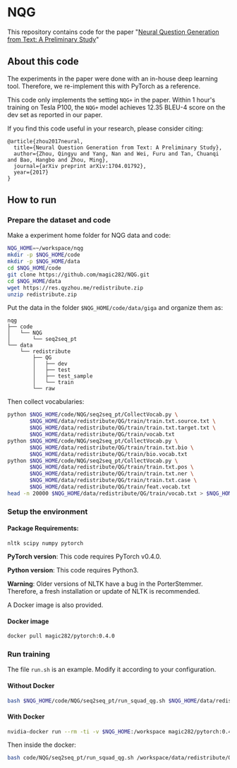 # NQG
This repository contains code for the  paper "[Neural Question Generation from Text: A Preliminary Study](https://arxiv.org/abs/1704.01792)"

## About this code

The experiments in the paper were done with an in-house deep learning tool. Therefore, we re-implement this with PyTorch as a reference.

This code only implements the setting `NQG+` in the paper.
Within 1 hour's training on Tesla P100, the `NQG+` model achieves 12.35 BLEU-4 score on the dev set as reported in our paper.

If you find this code useful in your research, please consider citing:

    @article{zhou2017neural,
      title={Neural Question Generation from Text: A Preliminary Study},
      author={Zhou, Qingyu and Yang, Nan and Wei, Furu and Tan, Chuanqi and Bao, Hangbo and Zhou, Ming},
      journal={arXiv preprint arXiv:1704.01792},
      year={2017}
    }



## How to run

### Prepare the dataset and code

Make a experiment home folder for NQG data and code:
```bash
NQG_HOME=~/workspace/nqg
mkdir -p $NQG_HOME/code
mkdir -p $NQG_HOME/data
cd $NQG_HOME/code
git clone https://github.com/magic282/NQG.git
cd $NQG_HOME/data
wget https://res.qyzhou.me/redistribute.zip
unzip redistribute.zip
```
Put the data in the folder `$NQG_HOME/code/data/giga` and organize them as:
```
nqg
├── code
│   └── NQG
│       └── seq2seq_pt
└── data
    └── redistribute
        ├── QG
        │   ├── dev
        │   ├── test
        │   ├── test_sample
        │   └── train
        └── raw
```
Then collect vocabularies:
```bash
python $NQG_HOME/code/NQG/seq2seq_pt/CollectVocab.py \
       $NQG_HOME/data/redistribute/QG/train/train.txt.source.txt \
       $NQG_HOME/data/redistribute/QG/train/train.txt.target.txt \
       $NQG_HOME/data/redistribute/QG/train/vocab.txt
python $NQG_HOME/code/NQG/seq2seq_pt/CollectVocab.py \
       $NQG_HOME/data/redistribute/QG/train/train.txt.bio \
       $NQG_HOME/data/redistribute/QG/train/bio.vocab.txt
python $NQG_HOME/code/NQG/seq2seq_pt/CollectVocab.py \
       $NQG_HOME/data/redistribute/QG/train/train.txt.pos \
       $NQG_HOME/data/redistribute/QG/train/train.txt.ner \
       $NQG_HOME/data/redistribute/QG/train/train.txt.case \
       $NQG_HOME/data/redistribute/QG/train/feat.vocab.txt
head -n 20000 $NQG_HOME/data/redistribute/QG/train/vocab.txt > $NQG_HOME/data/redistribute/QG/train/vocab.txt.20k
```

### Setup the environment
#### Package Requirements:
```
nltk scipy numpy pytorch
```
**PyTorch version**: This code requires PyTorch v0.4.0.

**Python version**: This code requires Python3.

**Warning**: Older versions of NLTK have a bug in the PorterStemmer. Therefore, a fresh installation or update of NLTK is recommended.

A Docker image is also provided.
#### Docker image
```bash
docker pull magic282/pytorch:0.4.0
```
### Run training
The file `run.sh` is an example. Modify it according to your configuration.
#### Without Docker
```bash
bash $NQG_HOME/code/NQG/seq2seq_pt/run_squad_qg.sh $NQG_HOME/data/redistribute/QG $NQG_HOME/code/NQG/seq2seq_pt
```
#### With Docker
```bash
nvidia-docker run --rm -ti -v $NQG_HOME:/workspace magic282/pytorch:0.4.0
```
Then inside the docker:
```bash
bash code/NQG/seq2seq_pt/run_squad_qg.sh /workspace/data/redistribute/QG /workspace/code/NQG/seq2seq_pt
```
